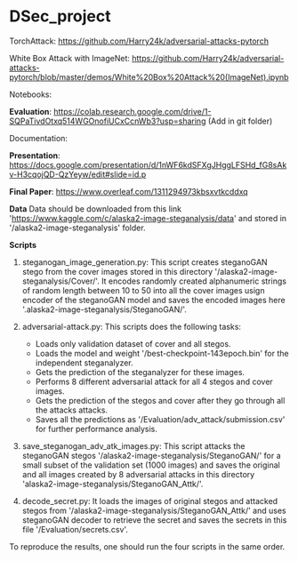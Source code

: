 # DSec_project
TorchAttack: https://github.com/Harry24k/adversarial-attacks-pytorch

White Box Attack with ImageNet: https://github.com/Harry24k/adversarial-attacks-pytorch/blob/master/demos/White%20Box%20Attack%20(ImageNet).ipynb

Notebooks:

**Evaluation**: https://colab.research.google.com/drive/1-SQPaTivdOtxq514WGOnofiUCxCcnWb3?usp=sharing (Add in git folder)


Documentation:

**Presentation**: https://docs.google.com/presentation/d/1nWF6kdSFXgJHggLFSHd_fG8sAkv-H3cqojQD-QzYeyw/edit#slide=id.p

**Final Paper**: https://www.overleaf.com/1311294973kbsxvtkcddxq

**Data**
Data should be downloaded from this link 'https://www.kaggle.com/c/alaska2-image-steganalysis/data' and stored in '/alaska2-image-steganalysis' folder. 

**Scripts**
1. steganogan_image_generation.py: This script creates steganoGAN stego from the cover images stored in this directory '/alaska2-image-steganalysis/Cover/'. It encodes randomly created alphanumeric strings of random length between 10 to 50 into all the cover images usign encoder of the steganoGAN model and saves the encoded images here '.alaska2-image-steganalysis/SteganoGAN/'.

2. adversarial-attack.py: This scripts does the following tasks:
   - Loads only validation dataset of cover and all stegos.
   - Loads the model and weight '/best-checkpoint-143epoch.bin' for the independent steganalyzer.
   - Gets the prediction of the steganalyzer for these images.
   - Performs 8 different adversarial attack for all 4 stegos and cover images.
   - Gets the prediction of the stegos and cover after they go through all the attacks attacks.
   - Saves all the predictions as '/Evaluation/adv_attack/submission.csv' for further performance analysis.

3. save_steganogan_adv_atk_images.py: This script attacks the  steganoGAN stegos '/alaska2-image-steganalysis/SteganoGAN/' for a small subset of the validation set (1000 images) and saves the original and all images created by 8 adversarial attacks in this directory 'alaska2-image-steganalysis/SteganoGAN_Attk/'. 

4. decode_secret.py: It loads the images of original stegos and attacked stegos from '/alaska2-image-steganalysis/SteganoGAN_Attk/' and uses steganoGAN decoder to retrieve the secret and saves the secrets in this file '/Evaluation/secrets.csv'. 

To reproduce the results, one should run the four scripts in the same order.



 

